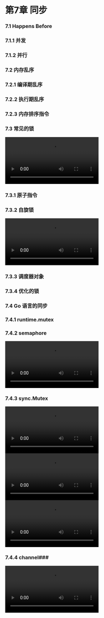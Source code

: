 # 第7章 同步
### 7.1 Happens Before
### 7.1.1 并发
### 7.1.2 并行
### 7.2 内存乱序
### 7.2.1 编译期乱序
### 7.2.2 执行期乱序
### 7.2.3 内存排序指令
### 7.3 常见的锁
![](https://img.github.mailjob.net/book-go-runtime/7.3.mp4)
### 7.3.1 原子指令
### 7.3.2 自旋锁
![](https://img.github.mailjob.net/book-go-runtime/7.3.2.mp4)
### 7.3.3 调度器对象
### 7.3.4 优化的锁
### 7.4 Go 语言的同步
### 7.4.1 runtime.mutex
### 7.4.2 semaphore
![](https://img.github.mailjob.net/book-go-runtime/7.4.2.mp4)
### 7.4.3 sync.Mutex
![](https://img.github.mailjob.net/book-go-runtime/7.4.3.1.mp4)
![](https://img.github.mailjob.net/book-go-runtime/7.4.3.2.mp4)
![](https://img.github.mailjob.net/book-go-runtime/7.4.3.3.mp4)
### 7.4.4 channel### 
![](https://img.github.mailjob.net/book-go-runtime/7.4.4.mp4)
